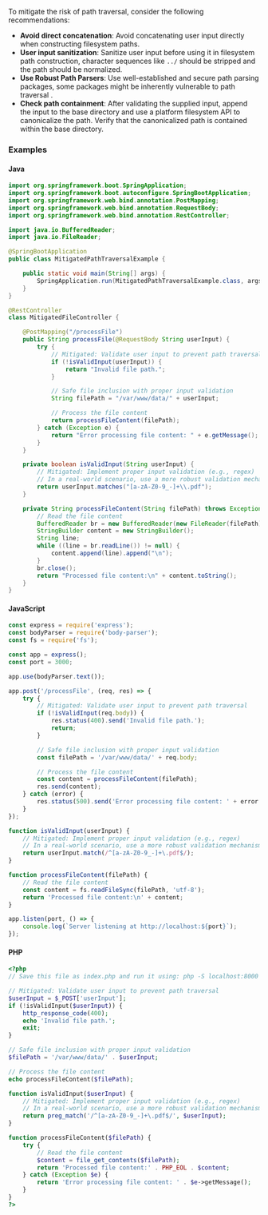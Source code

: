 To mitigate the risk of path traversal, consider the following recommendations:

- __Avoid direct concatenation__: Avoid concatenating user input directly when constructing filesystem paths.
- __User input sanitization__: Sanitize user input before using it in filesystem path construction, character sequences like `../` should be stripped and the path should be normalized.
- __Use Robust Path Parsers__: Use well-established and secure path parsing packages, some packages might be inherently vulnerable to path traversal .
- __Check path containment__: After validating the supplied input, append the input to the base directory and use a platform filesystem API to canonicalize the path. Verify that the canonicalized path is contained within the base directory.

### Examples

#### Java

```java
import org.springframework.boot.SpringApplication;
import org.springframework.boot.autoconfigure.SpringBootApplication;
import org.springframework.web.bind.annotation.PostMapping;
import org.springframework.web.bind.annotation.RequestBody;
import org.springframework.web.bind.annotation.RestController;

import java.io.BufferedReader;
import java.io.FileReader;

@SpringBootApplication
public class MitigatedPathTraversalExample {

    public static void main(String[] args) {
        SpringApplication.run(MitigatedPathTraversalExample.class, args);
    }
}

@RestController
class MitigatedFileController {

    @PostMapping("/processFile")
    public String processFile(@RequestBody String userInput) {
        try {
            // Mitigated: Validate user input to prevent path traversal
            if (!isValidInput(userInput)) {
                return "Invalid file path.";
            }

            // Safe file inclusion with proper input validation
            String filePath = "/var/www/data/" + userInput;

            // Process the file content
            return processFileContent(filePath);
        } catch (Exception e) {
            return "Error processing file content: " + e.getMessage();
        }
    }

    private boolean isValidInput(String userInput) {
        // Mitigated: Implement proper input validation (e.g., regex)
        // In a real-world scenario, use a more robust validation mechanism.
        return userInput.matches("[a-zA-Z0-9_-]+\\.pdf");
    }

    private String processFileContent(String filePath) throws Exception {
        // Read the file content
        BufferedReader br = new BufferedReader(new FileReader(filePath));
        StringBuilder content = new StringBuilder();
        String line;
        while ((line = br.readLine()) != null) {
            content.append(line).append("\n");
        }
        br.close();
        return "Processed file content:\n" + content.toString();
    }
}
```
#### JavaScript

```javascript
const express = require('express');
const bodyParser = require('body-parser');
const fs = require('fs');

const app = express();
const port = 3000;

app.use(bodyParser.text());

app.post('/processFile', (req, res) => {
    try {
        // Mitigated: Validate user input to prevent path traversal
        if (!isValidInput(req.body)) {
            res.status(400).send('Invalid file path.');
            return;
        }

        // Safe file inclusion with proper input validation
        const filePath = '/var/www/data/' + req.body;

        // Process the file content
        const content = processFileContent(filePath);
        res.send(content);
    } catch (error) {
        res.status(500).send('Error processing file content: ' + error.message);
    }
});

function isValidInput(userInput) {
    // Mitigated: Implement proper input validation (e.g., regex)
    // In a real-world scenario, use a more robust validation mechanism.
    return userInput.match(/^[a-zA-Z0-9_-]+\.pdf$/);
}

function processFileContent(filePath) {
    // Read the file content
    const content = fs.readFileSync(filePath, 'utf-8');
    return 'Processed file content:\n' + content;
}

app.listen(port, () => {
    console.log(`Server listening at http://localhost:${port}`);
});
```

#### PHP

```php
<?php
// Save this file as index.php and run it using: php -S localhost:8000

// Mitigated: Validate user input to prevent path traversal
$userInput = $_POST['userInput'];
if (!isValidInput($userInput)) {
    http_response_code(400);
    echo 'Invalid file path.';
    exit;
}

// Safe file inclusion with proper input validation
$filePath = '/var/www/data/' . $userInput;

// Process the file content
echo processFileContent($filePath);

function isValidInput($userInput) {
    // Mitigated: Implement proper input validation (e.g., regex)
    // In a real-world scenario, use a more robust validation mechanism.
    return preg_match('/^[a-zA-Z0-9_-]+\.pdf$/', $userInput);
}

function processFileContent($filePath) {
    try {
        // Read the file content
        $content = file_get_contents($filePath);
        return 'Processed file content:' . PHP_EOL . $content;
    } catch (Exception $e) {
        return 'Error processing file content: ' . $e->getMessage();
    }
}
?>
```
